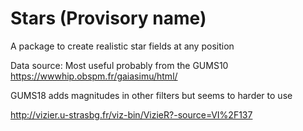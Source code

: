 # Stars (Provisory name)

A package to create realistic star fields at any position

Data source:
Most useful probably from the GUMS10
https://wwwhip.obspm.fr/gaiasimu/html/

GUMS18 adds magnitudes in other filters but seems to harder to use

http://vizier.u-strasbg.fr/viz-bin/VizieR?-source=VI%2F137





